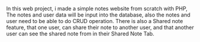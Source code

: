In this web project, i made a simple notes website from scratch with PHP, The notes and user data will be input into the database, also the notes and user need to be able to do CRUD operation. There is also a Shared note feature, that one user, can share their note to another user, and that another user can see the shared note from in their Shared Note Tab.